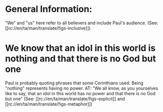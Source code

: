 # General Information:

"We" and "us" here refer to all believers and include Paul's audience. (See: [[rc://en/ta/man/translate/figs-inclusive]])

# We know that an idol in this world is nothing and that there is no God but one

Paul is probably quoting phrases that some Corinthians used. Being "nothing" represents having no power. AT: "We all know, as you yourselves like to say, that an idol in this world has no power and that there is no God but one" (See: [[rc://en/ta/man/translate/figs-explicit]] and [[rc://en/ta/man/translate/figs-metaphor]])


